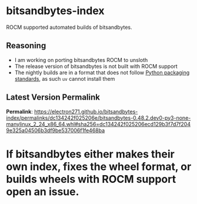# bitsandbytes-index

ROCM supported automated builds of bitsandbytes.

## Reasoning

- I am working on porting bitsandbytes ROCM to unsloth
- The release version of bitsandbytes is not built with ROCM support
- The nightly builds are in a format that does not follow [Python packaging standards](https://packaging.python.org/en/latest/specifications/binary-distribution-format/), as such `uv` cannot install them

## Latest Version Permalink

<!-- permalinks.py START -->
**Permalink**: https://electron271.github.io/bitsandbytes-index/permalinks/dc134242f025206e/bitsandbytes-0.48.2.dev0-py3-none-manylinux_2_24_x86_64.whl#sha256=dc134242f025206ecd129b3f7d7f2049e325a04506b3df9be537006f1fe468ba
<!-- permalinks.py END -->

# If bitsandbytes either makes their own index, fixes the wheel format, or builds wheels with ROCM support open an issue.
